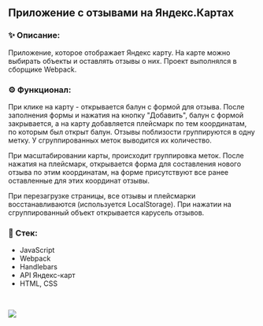 ## Приложение с отзывами на Яндекс.Картах

### ✨ Описание:

Приложение, которое отображает Яндекс карту. На карте можно выбирать объекты и оставлять отзывы о них. Проект выполнялся в сборщике Webpack.

### ⚙ Функционал:

При клике на карту - открывается балун с формой для отзыва. После заполнения формы и нажатия на кнопку "Добавить", балун с формой закрывается, а на карту добавляется плейсмарк по тем координатам, по которым был открыт балун. Отзывы поблизости группируются в одну метку. У сгруппированных меток выводится их количество.

При масштабировании карты, происходит группировка меток. После нажатия на плейсмарк, открывается форма для составления нового отзыва по этим координатам, на форме присутствуют все ранее оставленные для этих координат отзывы.

При перезагрузке страницы, все отзывы и плейсмарки восстанавливаются (используется LocalStorage). При нажатии на сгруппированный объект открывается карусель отзывов.

### 🔧 Стек:
- JavaScript
- Webpack
- Handlebars
- API Яндекс-карт
- HTML, CSS

<br>

![](https://github.com/tlenchik/geo-review/blob/b10015e0cb05c14b8ac68c3468e8a0e1e26f2080/yamaps.png)
